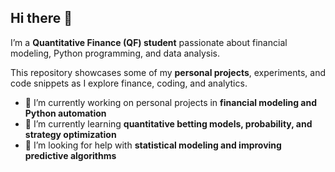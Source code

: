 ## Hi there 👋

I’m a **Quantitative Finance (QF) student** passionate about financial modeling, Python programming, and data analysis.  

This repository showcases some of my **personal projects**, experiments, and code snippets as I explore finance, coding, and analytics.  

- 🔭 I’m currently working on personal projects in **financial modeling and Python automation**
- 🌱 I’m currently learning **quantitative betting models, probability, and strategy optimization**
- 🤔 I’m looking for help with **statistical modeling and improving predictive algorithms**


